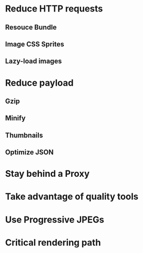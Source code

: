 # Reduce HTTP requests
## Resouce Bundle
## Image CSS Sprites
## Lazy-load images

# Reduce payload
## Gzip
## Minify
## Thumbnails
## Optimize JSON

# Stay behind a Proxy

# Take advantage of quality tools

# Use Progressive JPEGs

# Critical rendering path
